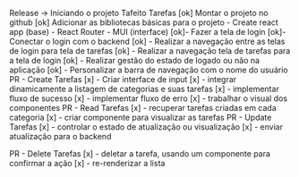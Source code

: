 Release -> Iniciando o projeto Tafeito
Tarefas
[ok] Montar o projeto no github
[ok] Adicionar as bibliotecas básicas para o projeto
    - Create react app (base)
    - React Router
    - MUI (interface)
[ok]- Fazer a tela de login
[ok]- Conectar o login com o backend
[ok] - Realizar a navegação entre as telas de login para tela de tarefas
[ok] - Realizar a navegação tela de tarefas para a tela de login
[ok] - Realizar gestão do estado de logado ou não na aplicação
[ok] - Personalizar a barra de navegação com o nome do usuário
PR - Create Tarefas
[x] - Criar interface de input
[x] - integrar dinamicamente a listagem de categorias e suas tarefas
[x] - implementar fluxo de  sucesso
[x] - implementar fluxo de erro
[x] - trabalhar o visual dos componentes
PR - Read Tarefas
[x] - recuperar tarefas criadas em cada categoria
[x] - criar componente para visualizar as tarefas
PR - Update Tarefas
[x] - controlar o estado de atualização ou visualização
[x] - enviar atualização para o backend

PR - Delete Tarefas
[x] - deletar a tarefa, usando um componente para confirmar a ação
[x] - re-renderizar a lista